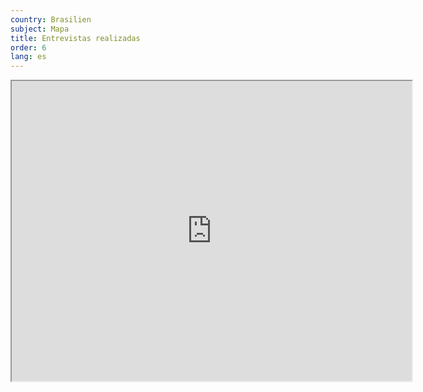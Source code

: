 ```yaml
---
country: Brasilien
subject: Mapa
title: Entrevistas realizadas
order: 6
lang: es
---
```

<div class="map-wrap gray">
    <div class="map">
        <iframe src="https://www.google.com/maps/d/embed?mid=1Et4SSMOv6g-hvOhElAerQbhBxXq_Iod2" width="640" height="480"></iframe>
    </div>
</div>
